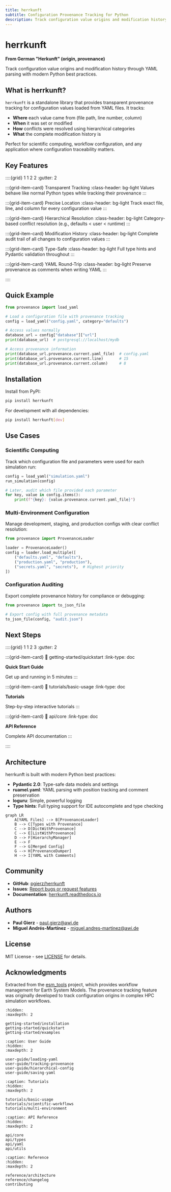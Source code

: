 ```yaml
---
title: herrkunft
subtitle: Configuration Provenance Tracking for Python
description: Track configuration value origins and modification history through YAML parsing
---
```


# herrkunft

**From German "Herkunft" (origin, provenance)**

Track configuration value origins and modification history through YAML parsing with modern Python best practices.

## What is herrkunft?

`herrkunft` is a standalone library that provides transparent provenance tracking for configuration values loaded from YAML files. It tracks:

- **Where** each value came from (file path, line number, column)
- **When** it was set or modified
- **How** conflicts were resolved using hierarchical categories
- **What** the complete modification history is

Perfect for scientific computing, workflow configuration, and any application where configuration traceability matters.

## Key Features

::::{grid} 1 1 2 2
:gutter: 2

:::{grid-item-card} Transparent Tracking
:class-header: bg-light
Values behave like normal Python types while tracking their provenance
:::

:::{grid-item-card} Precise Location
:class-header: bg-light
Track exact file, line, and column for every configuration value
:::

:::{grid-item-card} Hierarchical Resolution
:class-header: bg-light
Category-based conflict resolution (e.g., defaults < user < runtime)
:::

:::{grid-item-card} Modification History
:class-header: bg-light
Complete audit trail of all changes to configuration values
:::

:::{grid-item-card} Type-Safe
:class-header: bg-light
Full type hints and Pydantic validation throughout
:::

:::{grid-item-card} YAML Round-Trip
:class-header: bg-light
Preserve provenance as comments when writing YAML
:::

::::

## Quick Example

```python
from provenance import load_yaml

# Load a configuration file with provenance tracking
config = load_yaml("config.yaml", category="defaults")

# Access values normally
database_url = config["database"]["url"]
print(database_url)  # postgresql://localhost/mydb

# Access provenance information
print(database_url.provenance.current.yaml_file)  # config.yaml
print(database_url.provenance.current.line)       # 15
print(database_url.provenance.current.column)     # 8
```

## Installation

Install from PyPI:

```bash
pip install herrkunft
```

For development with all dependencies:

```bash
pip install herrkunft[dev]
```

## Use Cases

### Scientific Computing

Track which configuration file and parameters were used for each simulation run:

```python
config = load_yaml("simulation.yaml")
run_simulation(config)

# Later, audit which file provided each parameter
for key, value in config.items():
    print(f"{key}: {value.provenance.current.yaml_file}")
```

### Multi-Environment Configuration

Manage development, staging, and production configs with clear conflict resolution:

```python
from provenance import ProvenanceLoader

loader = ProvenanceLoader()
config = loader.load_multiple([
    ("defaults.yaml", "defaults"),
    ("production.yaml", "production"),
    ("secrets.yaml", "secrets"),  # Highest priority
])
```

### Configuration Auditing

Export complete provenance history for compliance or debugging:

```python
from provenance import to_json_file

# Export config with full provenance metadata
to_json_file(config, "audit.json")
```

## Next Steps

::::{grid} 1 1 2 3
:gutter: 2

:::{grid-item-card}
:link: getting-started/quickstart
:link-type: doc

**Quick Start Guide**

Get up and running in 5 minutes
:::

:::{grid-item-card}
:link: tutorials/basic-usage
:link-type: doc

**Tutorials**

Step-by-step interactive tutorials
:::

:::{grid-item-card}
:link: api/core
:link-type: doc

**API Reference**

Complete API documentation
:::

::::

## Architecture

herrkunft is built with modern Python best practices:

- **Pydantic 2.0**: Type-safe data models and settings
- **ruamel.yaml**: YAML parsing with position tracking and comment preservation
- **loguru**: Simple, powerful logging
- **Type hints**: Full typing support for IDE autocomplete and type checking

```{mermaid}
graph LR
    A[YAML Files] --> B[ProvenanceLoader]
    B --> C[Types with Provenance]
    C --> D[DictWithProvenance]
    C --> E[ListWithProvenance]
    D --> F[HierarchyManager]
    E --> F
    F --> G[Merged Config]
    G --> H[ProvenanceDumper]
    H --> I[YAML with Comments]
```

## Community

- **GitHub**: [pgierz/herrkunft](https://github.com/pgierz/herrkunft)
- **Issues**: [Report bugs or request features](https://github.com/pgierz/herrkunft/issues)
- **Documentation**: [herrkunft.readthedocs.io](https://herrkunft.readthedocs.io)

## Authors

- **Paul Gierz** - [paul.gierz@awi.de](mailto:paul.gierz@awi.de)
- **Miguel Andrés-Martínez** - [miguel.andres-martinez@awi.de](mailto:miguel.andres-martinez@awi.de)

## License

MIT License - see [LICENSE](https://github.com/pgierz/herrkunft/blob/main/LICENSE) for details.

## Acknowledgments

Extracted from the [esm_tools](https://github.com/esm-tools/esm_tools) project, which provides workflow management for Earth System Models. The provenance tracking feature was originally developed to track configuration origins in complex HPC simulation workflows.

```{toctree}
:hidden:
:maxdepth: 2

getting-started/installation
getting-started/quickstart
getting-started/examples
```

```{toctree}
:caption: User Guide
:hidden:
:maxdepth: 2

user-guide/loading-yaml
user-guide/tracking-provenance
user-guide/hierarchical-config
user-guide/saving-yaml
```

```{toctree}
:caption: Tutorials
:hidden:
:maxdepth: 2

tutorials/basic-usage
tutorials/scientific-workflows
tutorials/multi-environment
```

```{toctree}
:caption: API Reference
:hidden:
:maxdepth: 2

api/core
api/types
api/yaml
api/utils
```

```{toctree}
:caption: Reference
:hidden:
:maxdepth: 2

reference/architecture
reference/changelog
contributing
```
